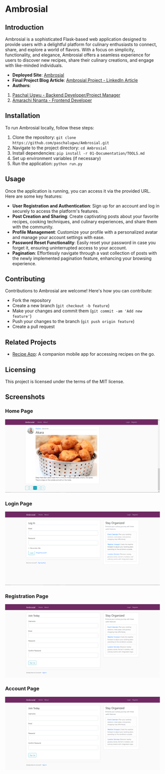 # Ambrosial

## Introduction

Ambrosial is a sophisticated Flask-based web application designed to provide users with a delightful platform for culinary enthusiasts to connect, share, and explore a world of flavors. With a focus on simplicity, functionality, and elegance, Ambrosial offers a seamless experience for users to discover new recipes, share their culinary creations, and engage with like-minded individuals.

- **Deployed Site**: [Ambrosial](https://ugwupaschal.pythonanywhere.com/)
- **Final Project Blog Article**: [Ambrosial Project - LinkedIn Article](https://www.linkedin.com/pulse/looking-back-ambrosial-culinary-adventure-paschal-ugwu-fioyf/?trackingId=HONo19UjS3%2BoE9fEz9KmHQ%3D%3D)
- **Authors**:
1. [Paschal Ugwu - Backend Developer/Project Manager](https://github.com/paschalugwu)
2. [Amarachi Nnanta - Frontend Developer](https://github.com/Amastina1)

## Installation

To run Ambrosial locally, follow these steps:

1. Clone the repository: `git clone https://github.com/paschalugwu/Ambrosial.git`
2. Navigate to the project directory: `cd Ambrosial`
3. Install dependencies: `pip install -r 01-Documentation/TOOLS.md`
4. Set up environment variables (if necessary)
5. Run the application: `python run.py`

## Usage

Once the application is running, you can access it via the provided URL. Here are some key features:

- **User Registration and Authentication**: Sign up for an account and log in securely to access the platform's features.
- **Post Creation and Sharing**: Create captivating posts about your favorite recipes, cooking techniques, and culinary experiences, and share them with the community.
- **Profile Management**: Customize your profile with a personalized avatar and manage your account settings with ease.
- **Password Reset Functionality**: Easily reset your password in case you forget it, ensuring uninterrupted access to your account.
- **Pagination**: Effortlessly navigate through a vast collection of posts with the newly implemented pagination feature, enhancing your browsing experience.

## Contributing

Contributions to Ambrosial are welcome! Here's how you can contribute:
- Fork the repository
- Create a new branch (`git checkout -b feature`)
- Make your changes and commit them (`git commit -am 'Add new feature'`)
- Push your changes to the branch (`git push origin feature`)
- Create a pull request

## Related Projects

- [Recipe App](https://github.com/paschalugwu/Ambrosial): A companion mobile app for accessing recipes on the go.

## Licensing

This project is licensed under the terms of the MIT license.

## Screenshots

### Home Page
![Home Page](01-Documentation/screenshots/home.PNG)

### Login Page
![Login Page](01-Documentation/screenshots/login.PNG)

### Registration Page
![Registration Page](01-Documentation/screenshots/register.PNG)

### Account Page
![Account Page](01-Documentation/screenshots/register.PNG)
